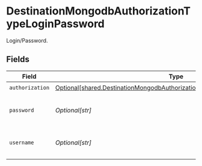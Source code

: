 # DestinationMongodbAuthorizationTypeLoginPassword

Login/Password.


## Fields

| Field                                                                                                                                                                      | Type                                                                                                                                                                       | Required                                                                                                                                                                   | Description                                                                                                                                                                |
| -------------------------------------------------------------------------------------------------------------------------------------------------------------------------- | -------------------------------------------------------------------------------------------------------------------------------------------------------------------------- | -------------------------------------------------------------------------------------------------------------------------------------------------------------------------- | -------------------------------------------------------------------------------------------------------------------------------------------------------------------------- |
| `authorization`                                                                                                                                                            | [Optional[shared.DestinationMongodbAuthorizationTypeLoginPasswordAuthorization]](undefined/models/shared/destinationmongodbauthorizationtypeloginpasswordauthorization.md) | :heavy_check_mark:                                                                                                                                                         | N/A                                                                                                                                                                        |
| `password`                                                                                                                                                                 | *Optional[str]*                                                                                                                                                            | :heavy_check_mark:                                                                                                                                                         | Password associated with the username.                                                                                                                                     |
| `username`                                                                                                                                                                 | *Optional[str]*                                                                                                                                                            | :heavy_check_mark:                                                                                                                                                         | Username to use to access the database.                                                                                                                                    |